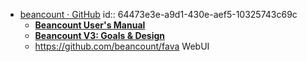 - [beancount · GitHub](https://github.com/beancount)
  id:: 64473e3e-a9d1-430e-aef5-10325743c69c
	- [**Beancount User's Manual**](https://docs.google.com/document/d/1RaondTJCS_IUPBHFNdT8oqFKJjVJDsfsn6JEjBG04eA/edit)
	- [**Beancount V3: Goals & Design**](https://docs.google.com/document/d/1qPdNXaz5zuDQ8M9uoZFyyFis7hA0G55BEfhWhrVBsfc/edit)
	- https://github.com/beancount/fava WebUI